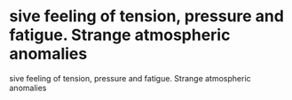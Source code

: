 # sive feeling of tension, pressure and fatigue. Strange atmospheric anomalies

sive feeling of tension, pressure and fatigue. Strange atmospheric anomalies